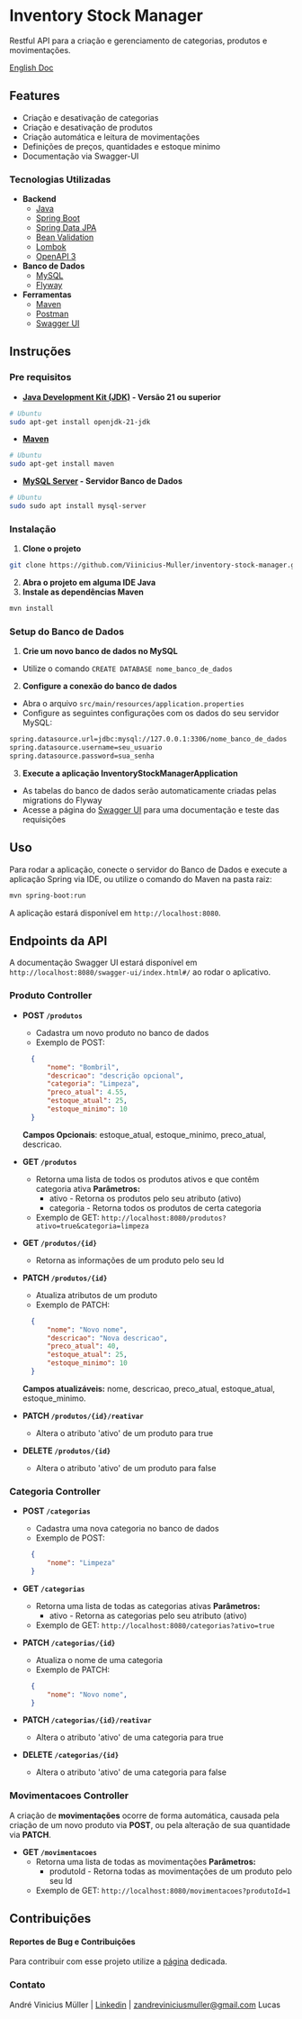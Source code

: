 
# Inventory Stock Manager

Restful API para a criação e gerenciamento de categorias, produtos e movimentações.

[English Doc](https://github.com/Viinicius-Muller/inventory-stock-manager/blob/main/README-en.md)
## Features

- Criação e desativação de categorias
- Criação e desativação de produtos
- Criação automática e leitura de movimentações
- Definições de preços, quantidades e estoque minimo
- Documentação via Swagger-UI


### Tecnologias Utilizadas
- **Backend**
    - [Java](https://www.java.com/en/)
    - [Spring Boot](https://spring.io/projects/spring-boot)
    - [Spring Data JPA](https://spring.io/projects/spring-data-jpa)
    - [Bean Validation](https://beanvalidation.org/)
    - [Lombok](https://projectlombok.org/)
    - [OpenAPI 3](https://springdoc.org/)
- **Banco de Dados**
    - [MySQL](https://www.mysql.com/)
    - [Flyway](https://www.red-gate.com/products/flyway/community/)
- **Ferramentas**
    - [Maven](https://maven.apache.org/)
    - [Postman](https://www.postman.com/)
    - [Swagger UI](https://swagger.io/tools/swagger-ui/)

## Instruções

### Pre requisitos
- **[Java Development Kit (JDK)](https://www.oracle.com/java/technologies/downloads/#java21) - Versão 21 ou superior**
```bash
# Ubuntu
sudo apt-get install openjdk-21-jdk
```
- **[Maven](https://maven.apache.org/download.cgi)**
```bash
# Ubuntu
sudo apt-get install maven
```
- **[MySQL Server](https://dev.mysql.com/downloads/installer/) - Servidor Banco de Dados**
```bash
# Ubuntu
sudo sudo apt install mysql-server
```

### Instalação

1. **Clone o projeto**

```bash
git clone https://github.com/Viinicius-Muller/inventory-stock-manager.git
```
2. **Abra o projeto em alguma IDE Java**
3. **Instale as dependências Maven**

```bash
mvn install
```

### Setup do Banco de Dados
1. **Crie um novo banco de dados no MySQL**
- Utilize o comando `CREATE DATABASE nome_banco_de_dados`
2. **Configure a conexão do banco de dados**
- Abra o arquivo `src/main/resources/application.properties`
- Configure as seguintes configurações com os dados do seu servidor MySQL:
```bash
spring.datasource.url=jdbc:mysql://127.0.0.1:3306/nome_banco_de_dados
spring.datasource.username=seu_usuario
spring.datasource.password=sua_senha
```
3. **Execute a aplicação InventoryStockManagerApplication**
- As tabelas do banco de dados serão automaticamente criadas pelas migrations do Flyway
- Acesse a página do [Swagger UI](http://localhost:8080/swagger-ui/index.html#/) para uma documentação e teste das requisições
## Uso
Para rodar a aplicação, conecte o servidor do Banco de Dados e execute a aplicação Spring via IDE, ou utilize o comando do Maven na pasta raiz:
``` bash
mvn spring-boot:run
```

A aplicação estará disponível em `http://localhost:8080`.



## Endpoints da API
A documentação Swagger UI estará disponível em `http://localhost:8080/swagger-ui/index.html#/` ao rodar o aplicativo.

### Produto Controller
- **POST `/produtos`**
    - Cadastra um novo produto no banco de dados
    - Exemplo de POST:
  ```json
    {
        "nome": "Bombril",
        "descricao": "descrição opcional",
        "categoria": "Limpeza",
        "preco_atual": 4.55,
        "estoque_atual": 25,
        "estoque_minimo": 10
    }
  ```
  **Campos Opcionais**: estoque_atual, estoque_minimo, preco_atual, descricao.

- **GET `/produtos`**
    - Retorna uma lista de todos os produtos ativos e que contêm categoria ativa
      **Parâmetros:**
        - ativo - Retorna os produtos pelo seu atributo (ativo)
        - categoria - Retorna todos os produtos de certa categoria
    - Exemplo de GET: `http://localhost:8080/produtos?ativo=true&categoria=limpeza`

- **GET `/produtos/{id}`**
    - Retorna as informações de um produto pelo seu Id

- **PATCH `/produtos/{id}`**
    - Atualiza atributos de um produto
    - Exemplo de PATCH:
  ```json
    {
        "nome": "Novo nome",
        "descricao": "Nova descricao",
        "preco_atual": 40,
        "estoque_atual": 25,
        "estoque_minimo": 10
    }
  ```
  **Campos atualizáveis:** nome, descricao, preco_atual, estoque_atual, estoque_minimo.

- **PATCH `/produtos/{id}/reativar`**
    - Altera o atributo 'ativo' de um produto para true

- **DELETE `/produtos/{id}`**
    - Altera o atributo 'ativo' de um produto para false

### Categoria Controller
- **POST `/categorias`**
    - Cadastra uma nova categoria no banco de dados
    - Exemplo de POST:
  ```json
    {
        "nome": "Limpeza"
    }
  ```

- **GET `/categorias`**
    - Retorna uma lista de todas as categorias ativas
      **Parâmetros:**
        - ativo - Retorna as categorias pelo seu atributo (ativo)
    - Exemplo de GET: `http://localhost:8080/categorias?ativo=true`

- **PATCH `/categorias/{id}`**
    - Atualiza o nome de uma categoria
    - Exemplo de PATCH:
  ```json
    {
        "nome": "Novo nome",
    }
  ```

- **PATCH `/categorias/{id}/reativar`**
    - Altera o atributo 'ativo' de uma categoria para true

- **DELETE `/categorias/{id}`**
    - Altera o atributo 'ativo' de uma categoria para false

### Movimentacoes Controller
A criação de **movimentações** ocorre de forma automática, causada pela criação de um novo produto via **POST**, ou pela alteração de sua quantidade via **PATCH**.
- **GET `/movimentacoes`**
    - Retorna uma lista de todas as movimentações
      **Parâmetros:**
        - produtoId - Retorna todas as movimentações de um produto pelo seu Id
    - Exemplo de GET: `http://localhost:8080/movimentacoes?produtoId=1`

## Contribuições
#### Reportes de Bug e Contribuições
Para contribuir com esse projeto utilize a [página](https://github.com/Viinicius-Muller/inventory-stock-manager/issues) dedicada.

### Contato
André Vinicius Müller | [Linkedin](www.linkedin.com/in/andré-vinicius-muller-432b17327) | zandreviniciusmuller@gmail.com
Lucas
